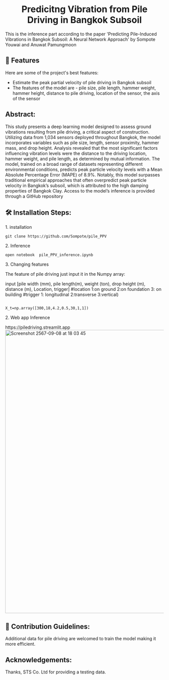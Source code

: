<h1 align="center" id="title">Predicitng Vibration from Pile Driving in Bangkok Subsoil</h1>

<p id="description">This is the inference part according to the paper 'Predicting Pile-Induced Vibrations in Bangkok Subsoil: A Neural Network Approach' by Sompote Youwai						
and Anuwat Pamungmoon
</p>

  
  
<h2>🧐 Features</h2>

Here are some of the project's best features:

*   Estimate the peak partial velocity of pile driving in Bangkok subsoil
*   The features of the model are - pile size, pile length, hammer weight, hammer height, distance to pile driving, location of the sensor, the axis of the sensor
  
    
<h2>Abstract:</h2>
This study presents a deep learning model designed to assess ground vibrations resulting from pile driving, a critical aspect of construction. Utilizing data from 1,034 sensors deployed throughout Bangkok, the model incorporates variables such as pile size, length, sensor proximity, hammer mass, and drop height. Analysis revealed that the most significant factors influencing vibration levels were the distance to the driving location, hammer weight, and pile length, as determined by mutual information. The model, trained on a broad range of datasets representing different environmental conditions, predicts peak particle velocity levels with a Mean Absolute Percentage Error (MAPE) of 8.9%. Notably, this model surpasses traditional empirical approaches that often overpredict peak particle velocity in Bangkok’s subsoil, which is attributed to the high damping properties of Bangkok Clay. Access to the model’s inference is provided through a GitHub repository



<h2>🛠️ Installation Steps:</h2>

<p>1. installation</p>

```
git clone https://github.com/Sompote/pile_PPV
```

<p>2. Inference</p>

```
open notebook  pile_PPV_inference.ipynb
```

<p>3. Changing features</p>

The feature of pile driving just input it in the Numpy array: 


input [pile width (mm), pile length(m), weight (ton), drop height (m), distance (m), Location, trigger]
#location 1:on ground 2:on foundation 3: on building
#trigger 1: longitudinal 2:transverse 3:vertical)

```

X_t=np.array([300,18,4.2,0.5,30,1,1])
```
<p>2.  Web app Inference</p>
https://piledriving.streamlit.app
<img width="899" alt="Screenshot 2567-09-08 at 18 03 45" src="https://github.com/user-attachments/assets/e783fbca-e112-4b92-8e1f-786297d58d25">


<h2>🍰 Contribution Guidelines:</h2>

Additional data for pile driving are welcomed to train the model making it more efficient.

<h2>Acknowledgements:</h2>
Thanks, STS Co. Ltd for providing a testing data.
